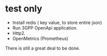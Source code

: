 # test only

- Install redis ( key value, to store entire json)
- Run 3GPP OpenApi application.
- Http2.
- OpenMetrics (Prometheus)



There is still a great deal to be done.


